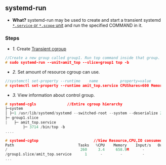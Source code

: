 ## systemd-run
- **What?** systemd-run may be used to create and start a transient systemd [`*.service` or `*.scope` unit](/Operating_Systems/Linux/Daemons_Processes_Services/Systemd_PID1) and run the specified COMMAND in it.

### Steps
- *1.* Create [Transient cgroup](/Operating_Systems/Linux/Resource_Control/Kernel_Namespaces/cgroup/RHEL_Provided_cgroup)
```c
//Create a new group called group1. Run top command inside that group. Name of command=amit_top.service
# sudo systemd-run --unit=amit_top --slice=group1 top -b
```
- *2.* Set amount of resource cgroup can use.
```c
//systemctl set-property --runtime    name          property=value
# systemctl set-property --runtime amit_top.service CPUShares=600 MemoryLimit=500M
```
- *3.* View information about control group.
```c
# systemd-cgls              //Entire cgroup hierarchy
├─system
│ ├─1 /usr/lib/systemd/systemd --switched-root --system --deserialize 20  
├─ group1.slice
|   ├─ amit_top.service
        ├─ 3714 /bin/top -b
....

# systemd-cgtop                         //View Resource,CPU,IO consumed by cgroup
Path                             Tasks   %CPU    Memory    Input/s   Output/s
/                                 260     3.4     658.9M      -         -
/group1.slice/amit_top.service      1      -        -         -         -
...
```
